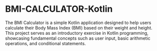 # BMI-CALCULATOR-Kotlin
The BMI Calculator is a simple Kotlin application designed to help users calculate their Body Mass Index (BMI) based on their weight and height. This project serves as an introductory exercise in Kotlin programming, showcasing fundamental concepts such as user input, basic arithmetic operations, and conditional statements.
